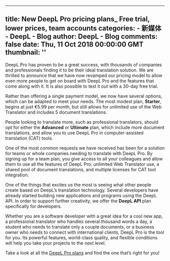 
---
title: New DeepL Pro pricing plans_ Free trial, lower prices, team accounts
categories: 
    - 新媒体
    - DeepL - Blog
author: DeepL - Blog
comments: false
date: Thu, 11 Oct 2018 00:00:00 GMT
thumbnail: ''
---

<div>   
<p>     DeepL Pro has proven to be a great success, with thousands of companies and professionals finding it to be their ideal translation solution.     We are thrilled to announce that we have now revamped our pricing model to allow even more people to get on board with DeepL Pro and the features that come along with it.     It is also possible to test it out with a 30-day free trial. </p> <p>     Rather than offering a single payment model, we now have several options, which can be adapted to meet your needs.     The most modest plan, <b>Starter</b>, begins at just €5.99 per month, but still allows for unlimited use of the Web Translator and includes 5 document translations. </p> <p>     People looking to translate more, such as professional translators, should opt for either the <b>Advanced</b> or <b>Ultimate</b> plan, which include more document translations, and allow you to use DeepL Pro in computer-assisted translation (CAT) tools. </p> <p>     One of the most common requests we have received has been for a solution for teams or whole companies needing to translate with DeepL Pro.     By signing up for a team plan, you give access to all your colleagues and allow them to use all the features of DeepL Pro; unlimited Web Translator use, a shared pool of document translations, and multiple licenses for CAT tool integration. </p> <p>     One of the things that excites us the most is seeing what other people create based on DeepL’s translation technology.     Several developers have already started building new applications and programs using the DeepL API.     In order to support further creativity, we offer the <b>DeepL API</b> plan specifically for developers. </p> <p>     Whether you are a software developer with a great idea for a cool new app, a professional translator who handles several thousand words a day, a student who needs to translate only a couple documents, or a business owner who needs to connect with international clients, DeepL Pro is the tool for you.     Its powerful features, world-class quality, and flexible conditions will help you take your projects to the next level. </p> <p>     Take a look at all the <a href="https://www.deepl.com/pro.html#pricing">DeepL Pro plans</a> and find the one that’s right for you! </p>  
</div>
            
